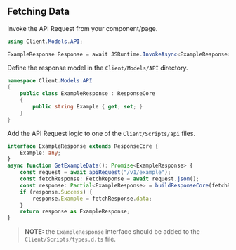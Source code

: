 ## Fetching Data

Invoke the API Request from your component/page.

```csharp
using Client.Models.API;

ExampleResponse Response = await JSRuntime.InvokeAsync<ExampleResponse>("GetExampleData");
```

Define the response model in the `Client/Models/API` directory.

```csharp
namespace Client.Models.API
{
    public class ExampleResponse : ResponseCore
    {
        public string Example { get; set; }
    }
}
```

Add the API Request logic to one of the `Client/Scripts/api` files.

```typescript
interface ExampleResponse extends ResponseCore {
	Example: any;
}
async function GetExampleData(): Promise<ExampleResponse> {
	const request = await apiRequest("/v1/example");
	const fetchResponse: FetchReponse = await request.json();
	const response: Partial<ExampleResponse> = buildResponseCore(fetchResponse.success, request.status, fetchResponse.error);
	if (response.Success) {
		response.Example = fetchResponse.data;
	}
	return response as ExampleResponse;
}
```

> **NOTE:** the `ExampleResponse` interface should be added to the `Client/Scripts/types.d.ts` file.